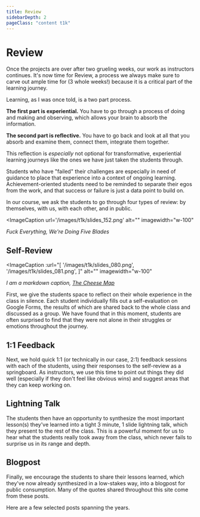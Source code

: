 ```yaml
---
title: Review
sidebarDepth: 2
pageClass: "content t1k"
---
```


# Review

Once the projects are over after two grueling weeks, our work as instructors continues. It's now time for Review, a process we always make sure to carve out ample time for (3 whole weeks!) because it is a critical part of the learning journey.

<Quote1 cite="Tony Chu '13" url="https://blog.tonyhschu.ca/post/21765950765/fail-in-public" reference="Fail in Public">Learning, as I was once told, is a two part process.  

<strong class="black">The first part is experiential.</strong> You have to go through a process of doing and making and observing, which allows your brain to absorb the information.  

<strong class="black">The second part is reflective.</strong> You have to go back and look at all that you absorb and examine them, connect them, integrate them together.

</Quote1>


This reflection is *especially* not optional for transformative, experiential learning journeys like the ones we have just taken the students through.

Students who have "failed" their challenges are especially in need of guidance to place that experience into a context of ongoing learning. Achievement-oriented students need to be reminded to separate their egos from the work, and that success or failure is just a data point to build on.

In our course, we ask the students to go through four types of review: by themselves, with us, with each other, and in public.

<ImageCaption
 url='/images/t1k/slides_152.png'
 alt=""
 imagewidth="w-100"
 >

 *Fuck Everything, We're Doing Five Blades*

 </ImageCaption>


## Self-Review

<ImageCaption
 :url="[
 '/images/t1k/slides_080.png',
 '/images/t1k/slides_081.png',
 ]"
 alt=""
 imagewidth="w-100"
 >

  *I am a markdown caption, [The Cheese Map](https://www.kickstarter.com/projects/thecheesemap/the-cheese-map)*

 </ImageCaption>

First, we give the students space to reflect on their whole experience in the class in silence. Each student individually fills out a self-evaluation on Google Forms, the results of which are shared back to the whole class and discussed as a group. We have found that in this moment, students are often surprised to find that they were not alone in their struggles or emotions throughout the journey.

## 1:1 Feedback

Next, we hold quick 1:1 (or technically in our case, 2:1) feedback sessions with each of the students, using their responses to the self-review as a springboard. As instructors, we use this time to point out things they did well (especially if they don't feel like obvious wins) and suggest areas that they can keep working on.

## Lightning Talk

The students then have an opportunity to synthesize the most important lesson(s) they've learned into a tight 3 minute, 1 slide lightning talk, which they present to the rest of the class. This is a powerful moment for us to hear what the students really took away from the class, which never fails to surprise us in its range and depth.

## Blogpost

Finally, we encourage the students to share their lessons learned, which they've now already synthesized in a low-stakes way, into a blogpost for public consumption. Many of the quotes shared throughout this site come from these posts.

Here are a few selected posts spanning the years.

<StudentBlogposts/>
